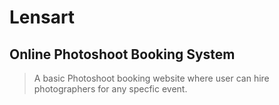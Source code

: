 # Lensart
## Online Photoshoot Booking System
> A basic Photoshoot booking website where user can hire photographers for any specfic event.
